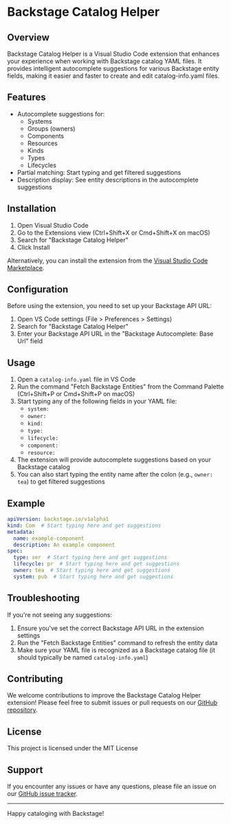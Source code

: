 # Backstage Catalog Helper

## Overview

Backstage Catalog Helper is a Visual Studio Code extension that enhances your experience when working with Backstage catalog YAML files. It provides intelligent autocomplete suggestions for various Backstage entity fields, making it easier and faster to create and edit catalog-info.yaml files.

## Features

- Autocomplete suggestions for:
  - Systems
  - Groups (owners)
  - Components
  - Resources
  - Kinds
  - Types
  - Lifecycles
- Partial matching: Start typing and get filtered suggestions
- Description display: See entity descriptions in the autocomplete suggestions

## Installation

1. Open Visual Studio Code
2. Go to the Extensions view (Ctrl+Shift+X or Cmd+Shift+X on macOS)
3. Search for "Backstage Catalog Helper"
4. Click Install

Alternatively, you can install the extension from the [Visual Studio Code Marketplace](https://marketplace.visualstudio.com/items?itemName=vatess.backstage-catalog-helper).

## Configuration

Before using the extension, you need to set up your Backstage API URL:

1. Open VS Code settings (File > Preferences > Settings)
2. Search for "Backstage Catalog Helper"
3. Enter your Backstage API URL in the "Backstage Autocomplete: Base Url" field

## Usage

1. Open a `catalog-info.yaml` file in VS Code
2. Run the command "Fetch Backstage Entities" from the Command Palette (Ctrl+Shift+P or Cmd+Shift+P on macOS)
3. Start typing any of the following fields in your YAML file:
   - `system:`
   - `owner:`
   - `kind:`
   - `type:`
   - `lifecycle:`
   - `component:`
   - `resource:`
4. The extension will provide autocomplete suggestions based on your Backstage catalog
5. You can also start typing the entity name after the colon (e.g., `owner: tea`) to get filtered suggestions

## Example

```yaml
apiVersion: backstage.io/v1alpha1
kind: Com  # Start typing here and get suggestions
metadata:
  name: example-component
  description: An example component
spec:
  type: ser  # Start typing here and get suggestions
  lifecycle: pr  # Start typing here and get suggestions
  owner: tea  # Start typing here and get suggestions
  system: pub  # Start typing here and get suggestions
```

## Troubleshooting

If you're not seeing any suggestions:
1. Ensure you've set the correct Backstage API URL in the extension settings
2. Run the "Fetch Backstage Entities" command to refresh the entity data
3. Make sure your YAML file is recognized as a Backstage catalog file (it should typically be named `catalog-info.yaml`)

## Contributing

We welcome contributions to improve the Backstage Catalog Helper extension! Please feel free to submit issues or pull requests on our [GitHub repository](https://github.com/vateseeb/backstage-vscode-extension).

## License

This project is licensed under the MIT License

## Support

If you encounter any issues or have any questions, please file an issue on our [GitHub issue tracker](https://github.com/vateseeb/backstage-vscode-extension/issues).

---

Happy cataloging with Backstage!
